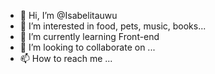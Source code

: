 - 👋 Hi, I’m @Isabelitauwu
- 👀 I’m interested in food, pets, music, books...
- 🌱 I’m currently learning Front-end
- 💞️ I’m looking to collaborate on ...
- 📫 How to reach me ...

<!---
Isabelitauwu/Isabelitauwu is a ✨ special ✨ repository because its `README.md` (this file) appears on your GitHub profile.
You can click the Preview link to take a look at your changes.
--->
